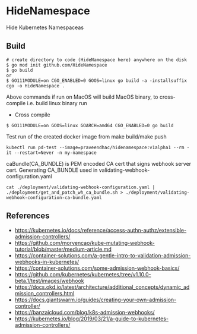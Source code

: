 # HideNamespace
Hide Kubernetes Namespaceas

## Build
```
# create directory to code (HideNamespace here) anywhere on the disk 
$ go mod init github.com/HideNamespace
$ go build 
or
$ GO111MODULE=on CGO_ENABLED=0 GOOS=linux go build -a -installsuffix cgo -o HideNamespace .
```
Above commands if run on MacOS will build MacOS binary, to cross-compile i.e. build linux binary run
- Cross compile
```
$ GO111MODULE=on GOOS=linux GOARCH=amd64 CGO_ENABLED=0 go build
```

Test run of the created docker image from make build/make push
```
kubectl run pd-test --image=praveendhac/hidenamespace:v1alpha1 --rm -it --restart=Never -n my-namespace
```

caBundle(CA_BUNDLE) is PEM encoded CA cert that signs webhook server cert. Generating CA_BUNDLE used in validating-webhook-configuration.yaml
```
cat ./deployment/validating-webhook-configuration.yaml | ./deployment/get_and_patch_wh_ca_bundle.sh > ./deployment/validating-webhook-configuration-ca-bundle.yaml
```

## References
- https://kubernetes.io/docs/reference/access-authn-authz/extensible-admission-controllers/
- https://github.com/morvencao/kube-mutating-webhook-tutorial/blob/master/medium-article.md
- https://container-solutions.com/a-gentle-intro-to-validation-admission-webhooks-in-kubernetes/
- https://container-solutions.com/some-admission-webhook-basics/
- https://github.com/kubernetes/kubernetes/tree/v1.10.0-beta.1/test/images/webhook
- https://docs.okd.io/latest/architecture/additional_concepts/dynamic_admission_controllers.html
- https://docs.giantswarm.io/guides/creating-your-own-admission-controller/
- https://banzaicloud.com/blog/k8s-admission-webhooks/
- https://kubernetes.io/blog/2019/03/21/a-guide-to-kubernetes-admission-controllers/
